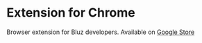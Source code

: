 Extension for Chrome
====================

Browser extension for Bluz developers.
Available on [Google Store](https://chrome.google.com/webstore/detail/bluz-toolbar/ldlhdffneodlnkhggbpgnlmhphniaibn/related?hl=ru&gl=UA)
